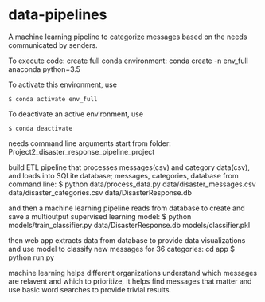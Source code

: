 # data-pipelines
A machine learning pipeline to categorize messages based on the needs communicated by senders. 

To execute code: 
create full conda environment: 
conda create -n env_full anaconda python=3.5

To activate this environment, use

    $ conda activate env_full

To deactivate an active environment, use

    $ conda deactivate

needs command line arguments
start from folder: Project2_disaster_response_pipeline_project

build ETL pipeline that processes messages(csv) and category data(csv),
and loads into SQLite database; messages, categories, database from command line:
$ python data/process_data.py data/disaster_messages.csv data/disaster_categories.csv data/DisasterResponse.db

and then a machine learning pipeline reads from database to create
and save a multioutput supervised learning model:
$ python models/train_classifier.py data/DisasterResponse.db models/classifier.pkl

then web app extracts data from database to provide data visualizations and 
use model to classify new messages for 36 categories:
cd app
$ python run.py

machine learning helps different organizations understand which messages are 
relavent and which to prioritize, it helps find messages that matter and 
use basic word searches to provide trivial results. 

